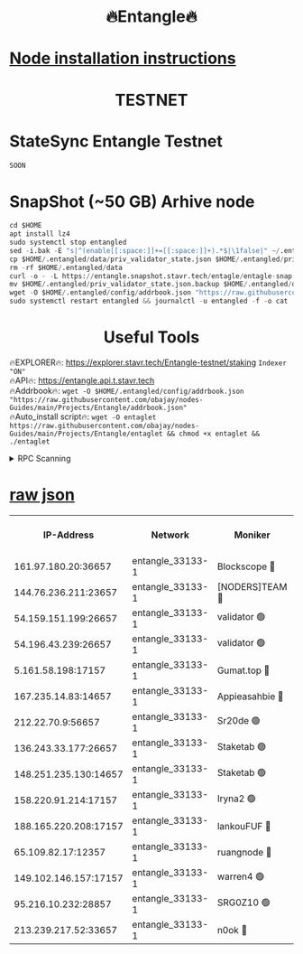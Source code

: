 <h1 align="center"> 🔥Entangle🔥</h1>

[Node installation instructions](https://github.com/obajay/nodes-Guides/tree/main/Projects/Entangle)
=

<h1 align="center"> TESTNET</h1>

# StateSync Entangle Testnet
```python
SOON
```
# SnapShot (~50 GB) Arhive node
```python
cd $HOME
apt install lz4
sudo systemctl stop entangled
sed -i.bak -E "s|^(enable[[:space:]]+=[[:space:]]+).*$|\1false|" ~/.entangled/config/config.toml
cp $HOME/.entangled/data/priv_validator_state.json $HOME/.entangled/priv_validator_state.json.backup
rm -rf $HOME/.entangled/data
curl -o - -L https://entangle.snapshot.stavr.tech/entagle/entagle-snap.tar.lz4 | lz4 -c -d - | tar -x -C $HOME/.entangled --strip-components 2
mv $HOME/.entangled/priv_validator_state.json.backup $HOME/.entangled/data/priv_validator_state.json
wget -O $HOME/.entangled/config/addrbook.json "https://raw.githubusercontent.com/obajay/nodes-Guides/main/Projects/Entangle/addrbook.json"
sudo systemctl restart entangled && journalctl -u entangled -f -o cat
```
 <h1 align="center"> Useful Tools</h1>
 
🔥EXPLORER🔥: https://explorer.stavr.tech/Entangle-testnet/staking        `Indexer "ON"` \
🔥API🔥:      https://entangle.api.t.stavr.tech \
🔥Addrbook🔥: ```wget -O $HOME/.entangled/config/addrbook.json "https://raw.githubusercontent.com/obajay/nodes-Guides/main/Projects/Entangle/addrbook.json"``` \
🔥Auto_install script🔥:  `wget -O entaglet https://raw.githubusercontent.com/obajay/nodes-Guides/main/Projects/Entangle/entaglet && chmod +x entaglet && ./entaglet`


<details>
<summary>RPC Scanning</summary>

<h2 align="center"> We scan nodes in real time every 4 hours. And we provide the final result of RPC endpoints.
We cannot influence the operation of these nodes in any way. </h2>


```python
If Voting Power is higher than 0 --> then the Node is a validator of the network and may be subject to attack and be a potential threat to the chain.
```
```python
We marked such validators with a red symbol
```

</details>

[raw json](https://rpc-check.entangt.stavr.tech/entangt/rpc-entangt-result.json)
=


<table><tr><th>IP-Address</th><th>Network</th><th>Moniker</th><th>Latest Block Height</th><th>Earliest Block Height</th><th>Catching Up</th><th>Voting Power</th><th>Scan Time</th></tr><tr><td>161.97.180.20:36657</td><td>entangle_33133-1</td><td>Blockscope 🔴</td><td>949694</td><td>1</td><td>False</td><td>152096446037095</td><td>2023-12-05T17:01:59.412689089UTC</td></tr><tr><td>144.76.236.211:23657</td><td>entangle_33133-1</td><td>[NODERS]TEAM 🔴</td><td>949698</td><td>1</td><td>False</td><td>47049700500000000</td><td>2023-12-05T17:02:11.063750336UTC</td></tr><tr><td>54.159.151.199:26657</td><td>entangle_33133-1</td><td>validator 🟢</td><td>949699</td><td>1</td><td>False</td><td>0</td><td>2023-12-05T17:02:18.425018650UTC</td></tr><tr><td>54.196.43.239:26657</td><td>entangle_33133-1</td><td>validator 🟢</td><td>949699</td><td>1</td><td>False</td><td>0</td><td>2023-12-05T17:02:19.163409321UTC</td></tr><tr><td>5.161.58.198:17157</td><td>entangle_33133-1</td><td>Gumat.top 🔴</td><td>931635</td><td>522001</td><td>False</td><td>80934118562062</td><td>2023-12-05T17:02:24.560285430UTC</td></tr><tr><td>167.235.14.83:14657</td><td>entangle_33133-1</td><td>Appieasahbie 🔴</td><td>949699</td><td>531401</td><td>False</td><td>44568809900999996</td><td>2023-12-05T17:02:21.869887057UTC</td></tr><tr><td>212.22.70.9:56657</td><td>entangle_33133-1</td><td>Sr20de 🟢</td><td>949694</td><td>620601</td><td>False</td><td>0</td><td>2023-12-05T17:01:58.689673359UTC</td></tr><tr><td>136.243.33.177:26657</td><td>entangle_33133-1</td><td>Staketab 🟢</td><td>949698</td><td>660001</td><td>False</td><td>0</td><td>2023-12-05T17:02:13.382643225UTC</td></tr><tr><td>148.251.235.130:14657</td><td>entangle_33133-1</td><td>Staketab 🟢</td><td>949694</td><td>660801</td><td>False</td><td>0</td><td>2023-12-05T17:01:59.056897925UTC</td></tr><tr><td>158.220.91.214:17157</td><td>entangle_33133-1</td><td>Iryna2 🟢</td><td>949699</td><td>704001</td><td>False</td><td>0</td><td>2023-12-05T17:02:19.522425790UTC</td></tr><tr><td>188.165.220.208:17157</td><td>entangle_33133-1</td><td>lankouFUF 🔴</td><td>949696</td><td>725001</td><td>False</td><td>191899900000002</td><td>2023-12-05T17:02:04.237198499UTC</td></tr><tr><td>65.109.82.17:12357</td><td>entangle_33133-1</td><td>ruangnode 🔴</td><td>949694</td><td>806001</td><td>False</td><td>172771482790726</td><td>2023-12-05T17:01:59.841770081UTC</td></tr><tr><td>149.102.146.157:17157</td><td>entangle_33133-1</td><td>warren4 🟢</td><td>949697</td><td>822001</td><td>False</td><td>0</td><td>2023-12-05T17:02:10.803745363UTC</td></tr><tr><td>95.216.10.232:28857</td><td>entangle_33133-1</td><td>SRG0Z10 🟢</td><td>949694</td><td>842001</td><td>False</td><td>0</td><td>2023-12-05T17:01:58.234452913UTC</td></tr><tr><td>213.239.217.52:33657</td><td>entangle_33133-1</td><td>n0ok 🔴</td><td>949699</td><td>849699</td><td>False</td><td>46574292273662988</td><td>2023-12-05T17:02:17.754103386UTC</td></tr></table>
